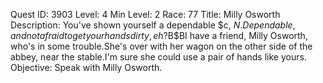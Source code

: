 Quest ID: 3903
Level: 4
Min Level: 2
Race: 77
Title: Milly Osworth
Description: You've shown yourself a dependable $c, $N.Dependable, and not afraid to get your hands dirty, eh?$B$BI have a friend, Milly Osworth, who's in some trouble.She's over with her wagon on the other side of the abbey, near the stable.I'm sure she could use a pair of hands like yours.
Objective: Speak with Milly Osworth.
